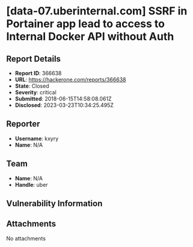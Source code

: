 # [data-07.uberinternal.com] SSRF in Portainer app lead to access to Internal Docker API without Auth

## Report Details
- **Report ID**: 366638
- **URL**: https://hackerone.com/reports/366638
- **State**: Closed
- **Severity**: critical
- **Submitted**: 2018-06-15T14:58:08.061Z
- **Disclosed**: 2023-03-23T10:34:25.495Z

## Reporter
- **Username**: kxyry
- **Name**: N/A

## Team
- **Name**: N/A
- **Handle**: uber

## Vulnerability Information


## Attachments
No attachments
